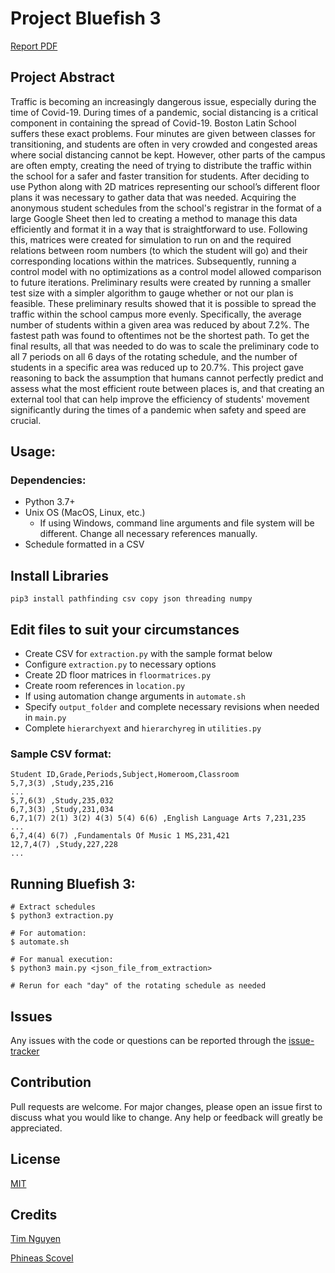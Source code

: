 # Project Bluefish 3
[Report PDF](https://www.scribd.com/document/582148255/Bluefish-3-Report)
## Project Abstract
Traffic is becoming an increasingly dangerous issue, especially during the time of Covid-19. During times of a pandemic, social distancing is a critical component in containing the spread of Covid-19. Boston Latin School suffers these exact problems. Four minutes are given between classes for transitioning, and students are often in very crowded and congested areas where social distancing cannot be kept. However, other parts of the campus are often empty, creating the need of trying to distribute the traffic within the school for a safer and faster transition for students. After deciding to use Python along with 2D matrices representing our school’s different floor plans it was necessary to gather data that was needed. Acquiring the anonymous student schedules from the school's registrar in the format of a large Google Sheet then led to creating a method to manage this data efficiently and format it in a way that is straightforward to use. Following this, matrices were created for simulation to run on and the required relations between room numbers (to which the student will go) and their corresponding locations within the matrices. Subsequently, running a control model with no optimizations as a control model allowed comparison to future iterations. Preliminary results were created by running a smaller test size with a simpler algorithm to gauge whether or not our plan is feasible. These preliminary results showed that it is possible to spread the traffic within the school campus more evenly. Specifically, the average number of students within a given area was reduced by about 7.2%. The fastest path was found to oftentimes not be the shortest path. To get the final results, all that was needed to do was to scale the preliminary code to all 7 periods on all 6 days of the rotating schedule, and the number of students in a specific area was reduced up to 20.7%. This project gave reasoning to back the assumption that humans cannot perfectly predict and assess what the most efficient route between places is, and that creating an external tool that can help improve the efficiency of students' movement significantly during the times of a pandemic when safety and speed are crucial.

## Usage:
### Dependencies:
* Python 3.7+
* Unix OS (MacOS, Linux, etc.)
    * If using Windows, command line arguments and file system will be different. Change all necessary references manually.
* Schedule formatted in a CSV

## Install Libraries
`pip3 install pathfinding csv copy json threading numpy`

## Edit files to suit your circumstances
* Create CSV for `extraction.py` with the sample format below
* Configure `extraction.py` to necessary options
* Create 2D floor matrices in `floormatrices.py`
* Create room references in `location.py`
* If using automation change arguments in `automate.sh`
* Specify `output_folder` and complete necessary revisions when needed in `main.py`
* Complete `hierarchyext` and `hierarchyreg` in `utilities.py` 

### Sample CSV format:
```
Student ID,Grade,Periods,Subject,Homeroom,Classroom
5,7,3(3) ,Study,235,216
...
5,7,6(3) ,Study,235,032
6,7,3(3) ,Study,231,034
6,7,1(7) 2(1) 3(2) 4(3) 5(4) 6(6) ,English Language Arts 7,231,235
...
6,7,4(4) 6(7) ,Fundamentals Of Music 1 MS,231,421
12,7,4(7) ,Study,227,228
...
```
## Running Bluefish 3:
```
# Extract schedules
$ python3 extraction.py

# For automation:
$ automate.sh

# For manual execution:
$ python3 main.py <json_file_from_extraction>

# Rerun for each "day" of the rotating schedule as needed
```
## Issues
Any issues with the code or questions can be reported through the [issue-tracker](https://github.com/Piflyer/bluefish3-open-sourced/issues)

## Contribution
Pull requests are welcome. For major changes, please open an issue first to discuss what you would like to change. Any help or feedback will greatly be appreciated.

## License
[MIT](LICENSE)

## Credits
[Tim Nguyen](https://thisistim.dev)

[Phineas Scovel](https://github.com/pitfall24)
